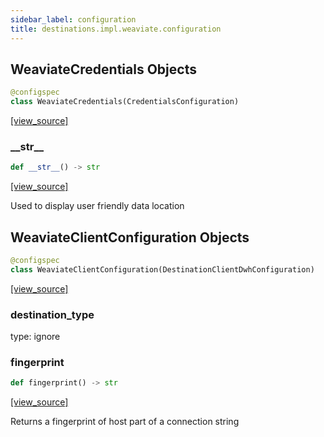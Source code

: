 ```yaml
---
sidebar_label: configuration
title: destinations.impl.weaviate.configuration
---
```


## WeaviateCredentials Objects

```python
@configspec
class WeaviateCredentials(CredentialsConfiguration)
```

[[view_source]](https://github.com/dlt-hub/dlt/blob/f0690715274590fc4cacf1165e3661aaa7af1c15/dlt/destinations/impl/weaviate/configuration.py#L15)

### \_\_str\_\_

```python
def __str__() -> str
```

[[view_source]](https://github.com/dlt-hub/dlt/blob/f0690715274590fc4cacf1165e3661aaa7af1c15/dlt/destinations/impl/weaviate/configuration.py#L20)

Used to display user friendly data location

## WeaviateClientConfiguration Objects

```python
@configspec
class WeaviateClientConfiguration(DestinationClientDwhConfiguration)
```

[[view_source]](https://github.com/dlt-hub/dlt/blob/f0690715274590fc4cacf1165e3661aaa7af1c15/dlt/destinations/impl/weaviate/configuration.py#L27)

### destination\_type

type: ignore

### fingerprint

```python
def fingerprint() -> str
```

[[view_source]](https://github.com/dlt-hub/dlt/blob/f0690715274590fc4cacf1165e3661aaa7af1c15/dlt/destinations/impl/weaviate/configuration.py#L57)

Returns a fingerprint of host part of a connection string

